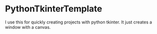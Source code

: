 # PythonTkinterTemplate
I use this for quickly creating projects with python tkinter. It just creates a window with a canvas.
